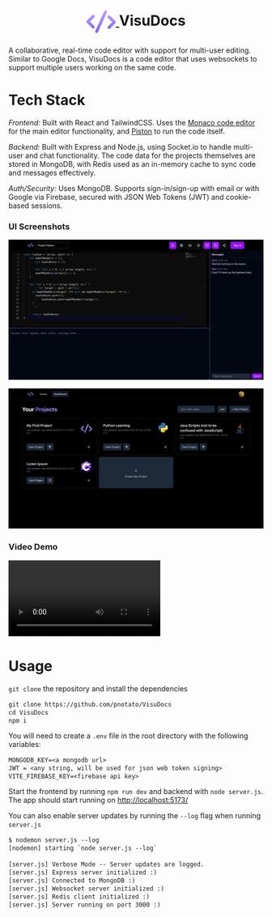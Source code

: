<h1 align="center">
    <a href="https://github.com/pnotato/VisuDocs">
        <img src="./public/icons/icon.png" valign="middle" width="58" height="58" alt="engineer-man piston" />
    </a>
    <span valign="middle">
        VisuDocs
    </span>
</h1>

A collaborative, real-time code editor with support for multi-user editing. Similar to Google Docs, VisuDocs is a code editor that uses websockets to support multiple users working on the same code. 

# Tech Stack

*Frontend:* Built with React and TailwindCSS. Uses the [Monaco code editor](https://github.com/microsoft/monaco-editor) for the main editor functionality, and [Piston](https://github.com/engineer-man/piston) to run the code itself. 

*Backend:* Built with Express and Node.js, using Socket.io to handle multi-user and chat functionality. The code data for the projects themselves are stored in MongoDB, with Redis used as an in-memory cache to sync code and messages effectively.

*Auth/Security:* Uses MongoDB. Supports sign-in/sign-up with email or with Google via Firebase, secured with JSON Web Tokens (JWT) and cookie-based sessions.


### UI Screenshots

![VisuDocs Editor](./documentation/images/editor.jpeg)

![VisuDocs Dashboard](./documentation/images/dashboard.jpeg)

### Video Demo

![](./documentation/demo-video.mp4)

# Usage

```git clone``` the repository and install the dependencies
```
git clone https://github.com/pnotato/VisuDocs
cd VisuDocs
npm i
```

You will need to create a ```.env``` file in the root directory with the following variables:
```
MONGODB_KEY=<a mongodb url>
JWT = <any string, will be used for json web token signing>
VITE_FIREBASE_KEY=<firebase api key>
```
Start the frontend by running ```npm run dev``` and backend with ```node server.js```. The app should start running on [http://localhost:5173/](http://localhost:5173/)

You can also enable server updates by running the ```--log``` flag when running ```server.js```
```
$ nodemon server.js --log
[nodemon] starting `node server.js --log`

[server.js] Verbose Mode -- Server updates are logged.
[server.js] Express server initialized :)
[server.js] Connected to MongoDB :)
[server.js] Websocket server initialized :)
[server.js] Redis client initialized :)
[server.js] Server running on port 3000 :)
```


